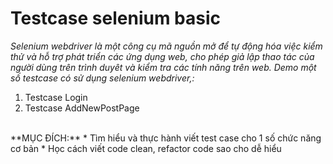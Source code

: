 # Testcase selenium basic
*Selenium webdriver là một công cụ mã nguồn mở để tự động hóa việc kiểm 
thử và hỗ trợ phát triển các ứng dụng web, cho phép giả lập thao tác của
người dùng trên trình duyêt và kiểm tra các tính năng trên web.
Demo một số testcase có sử dụng selenium webdriver,:*
1. Testcase Login 
2. Testcase AddNewPostPage
<br>
**MỤC ĐÍCH:**
* Tìm hiểu và thực hành  viết test case cho 1 số chức năng cơ bản
* Học cách viết code clean, refactor code sao cho dễ hiểu


